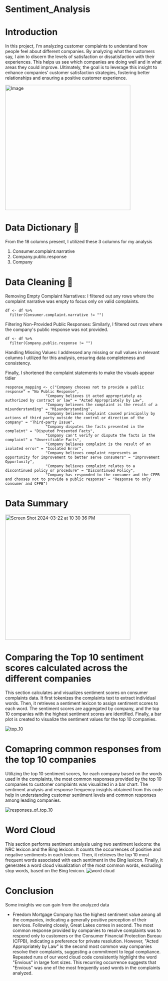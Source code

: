 # Sentiment_Analysis

# Introduction 
In this project, I'm analyzing customer complaints to understand how people feel about different companies. By analyzing what the customers say, I aim to discern the levels of satisfaction or dissatisfaction with their experiences. This helps us see which companies are doing well and in what areas they could improve. Ultimately, the goal is to leverage this insight to enhance companies' customer satisfaction strategies, fostering better relationships and ensuring a positive customer experience.

<img src="https://github.com/ygezu/Sentiment_Analysis/assets/159511253/51feaf97-fdc2-4437-98f6-b8aa8a8b1a2e" alt="Image" width="400">



# Data Dictionary 📖
From the 18 columns present, I utilized these 3 columns for my analysis 
1. Consumer.complaint.narrative
2. Company.public.response
3. Company


# Data Cleaning 🧹
Removing Empty Complaint Narratives: I filtered out any rows where the complaint narrative was empty to focus only on valid complaints.

    df <- df %>%
      filter(Consumer.complaint.narrative != "")

Filtering Non-Provided Public Responses: Similarly, I filtered out rows where the company's public response was not provided.

    df <- df %>%
      filter(Company.public.response != "")

Handling Missing Values: I addressed any missing or null values in relevant columns I utilized for this analysis, ensuring data completeness and consistency.

Finally, I shortened the complaint statements to make the visuals appear tidier 
   
    response_mapping <- c("Company chooses not to provide a public response" = "No Public Response",
                      "Company believes it acted appropriately as authorized by contract or law" = "Acted Appropriately by Law",
                      "Company believes the complaint is the result of a misunderstanding" = "Misunderstanding",
                      "Company believes complaint caused principally by actions of third party outside the control or direction of the company" = "Third-party Issue",
                      "Company disputes the facts presented in the complaint" = "Disputed Presented Facts",
                      "Company can't verify or dispute the facts in the complaint" = "Unverifiable Facts",
                      "Company believes complaint is the result of an isolated error" = "Isolated Error",
                      "Company believes complaint represents an opportunity for improvement to better serve consumers" = "Improvement Opportunity",
                      "Company believes complaint relates to a discontinued policy or procedure" = "Discontinued Policy",
                      "Company has responded to the consumer and the CFPB and chooses not to provide a public response" = "Response to only consumer and CFPB")

# Data Summary 

<img width="400" alt="Screen Shot 2024-03-22 at 10 30 36 PM" src="https://github.com/ygezu/Sentiment_Analysis/assets/159511253/dd2ecd82-d329-4d1d-8753-aa5cb37a6310">

# Comparing the Top 10 sentiment scores calculated across the different companies 
This section calculates and visualizes sentiment scores on consumer complaints data. It first tokenizes the complaints text to extract individual words. Then, it retrieves a sentiment lexicon to assign sentiment scores to each word. The sentiment scores are aggregated by company, and the top 10 companies with the highest sentiment scores are identified. Finally, a bar plot is created to visualize the sentiment values for the top 10 companies.

![top_10](https://github.com/ygezu/Sentiment_Analysis/assets/159511253/7ed61b8c-99bc-4ff1-b8ae-2d4015c285de)

# Comapring common responses from the top 10 companies
Utilizing the top 10 sentiment scores, for each company based on the words used in the complaints, the most common responses provided by the top 10 companies to customer complaints was visualized in a bar chart. The sentiment analysis and response frequency insights obtained from this code help in understanding customer sentiment levels and common responses among leading companies.

![responses_of_top_10](https://github.com/ygezu/Sentiment_Analysis/assets/159511253/029babbd-f256-4f6a-91f7-b9a509391b61)

# Word Cloud 
This section performs sentiment analysis using two sentiment lexicons: the NRC lexicon and the Bing lexicon. It counts the occurrences of positive and negative sentiments in each lexicon. Then, it retrieves the top 10 most frequent words associated with each sentiment in the Bing lexicon. Finally, it generates a word cloud visualization of the most common words, excluding stop words, based on the Bing lexicon. 
![word cloud](https://github.com/ygezu/Sentiment_Analysis/assets/159511253/176ca935-082e-4361-a15e-133c881c221c)



#  Conclusion 
Some insights we can gain from the analyzed data 
- Freedom Mortgage Company has the highest sentiment value among all the companies, indicating a generally positive perception of their services. Following closely, Great Lakes comes in second.
The most common response provided by companies to resolve complaints was to respond only to customers or the Consumer Financial Protection Bureau (CFPB), indicating a preference for private resolution. However, "Acted Appropriately by Law" is the second most common way companies resolve their complaints, suggesting a commitment to legal compliance.
Repeated runs of our word cloud code consistently highlight the word "Envious" in large font sizes. This recurring occurrence suggests that "Envious" was one of the most frequently used words in the complaints analyzed.
